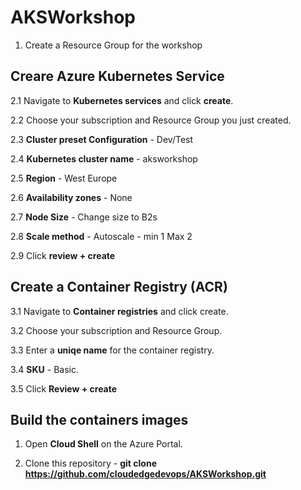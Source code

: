 # AKSWorkshop

  1. Create a Resource Group for the workshop

## Creare Azure Kubernetes Service

   2.1 Navigate to **Kubernetes services** and click **create**.

   2.2 Choose your subscription and Resource Group you just created.

   2.3 **Cluster preset Configuration** - Dev/Test
    
   2.4 **Kubernetes cluster name** - aksworkshop

   2.5 **Region** - West Europe

   2.6 **Availability zones** - None

   2.7 **Node Size** - Change size to B2s

   2.8 **Scale method** - Autoscale - min 1 Max 2
    
   2.9 Click **review + create** 
    
    
## Create a Container Registry (ACR)

   3.1 Navigate to **Container registries** and click create.

   3.2 Choose your subscription and Resource Group.

   3.3 Enter a **uniqe name** for the container registry.

   3.4 **SKU** - Basic.

   3.5 Click **Review + create**
 
    
## Build the containers images

  1. Open **Cloud Shell** on the Azure Portal.

  2. Clone this repository - **git clone https://github.com/cloudedgedevops/AKSWorkshop.git**
 
